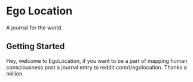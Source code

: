 # Ego Location

A journal for the world.

## Getting Started

Hey, welcome to EgoLocation, if you want to be a part of mapping human consciousness post a journal entry to 
reddit.com/r/egolocation. Thanks a million.


